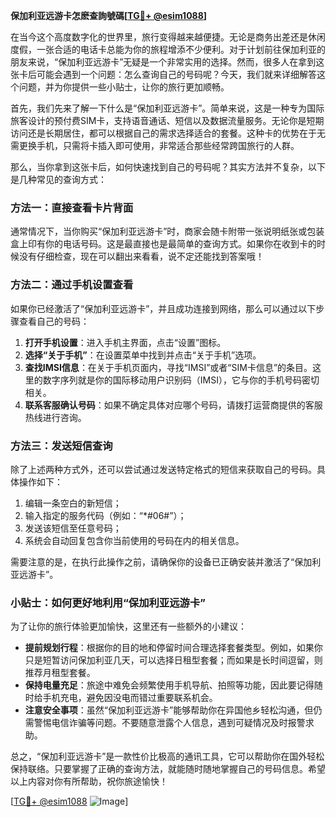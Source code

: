 **保加利亚远游卡怎麽查詢號碼[[TG💪+ @esim1088](https://t.me/s/esim1088)]**

在当今这个高度数字化的世界里，旅行变得越来越便捷。无论是商务出差还是休闲度假，一张合适的电话卡总能为你的旅程增添不少便利。对于计划前往保加利亚的朋友来说，“保加利亚远游卡”无疑是一个非常实用的选择。然而，很多人在拿到这张卡后可能会遇到一个问题：怎么查询自己的号码呢？今天，我们就来详细解答这个问题，并为你提供一些小贴士，让你的旅行更加顺畅。

首先，我们先来了解一下什么是“保加利亚远游卡”。简单来说，这是一种专为国际旅客设计的预付费SIM卡，支持语音通话、短信以及数据流量服务。无论你是短期访问还是长期居住，都可以根据自己的需求选择适合的套餐。这种卡的优势在于无需更换手机，只需将卡插入即可使用，非常适合那些经常跨国旅行的人群。

那么，当你拿到这张卡后，如何快速找到自己的号码呢？其实方法并不复杂，以下是几种常见的查询方式：

### 方法一：直接查看卡片背面

通常情况下，当你购买“保加利亚远游卡”时，商家会随卡附带一张说明纸张或包装盒上印有你的电话号码。这是最直接也是最简单的查询方式。如果你在收到卡的时候没有仔细检查，现在可以翻出来看看，说不定还能找到答案哦！

### 方法二：通过手机设置查看

如果你已经激活了“保加利亚远游卡”，并且成功连接到网络，那么可以通过以下步骤查看自己的号码：

1. **打开手机设置**：进入手机主界面，点击“设置”图标。
2. **选择“关于手机”**：在设置菜单中找到并点击“关于手机”选项。
3. **查找IMSI信息**：在关于手机页面内，寻找“IMSI”或者“SIM卡信息”的条目。这里的数字序列就是你的国际移动用户识别码（IMSI），它与你的手机号码密切相关。
4. **联系客服确认号码**：如果不确定具体对应哪个号码，请拨打运营商提供的客服热线进行咨询。

### 方法三：发送短信查询

除了上述两种方式外，还可以尝试通过发送特定格式的短信来获取自己的号码。具体操作如下：

1. 编辑一条空白的新短信；
2. 输入指定的服务代码（例如：“*#06#”）；
3. 发送该短信至任意号码；
4. 系统会自动回复包含你当前使用的号码在内的相关信息。

需要注意的是，在执行此操作之前，请确保你的设备已正确安装并激活了“保加利亚远游卡”。

### 小贴士：如何更好地利用“保加利亚远游卡”

为了让你的旅行体验更加愉快，这里还有一些额外的小建议：

- **提前规划行程**：根据你的目的地和停留时间合理选择套餐类型。例如，如果你只是短暂访问保加利亚几天，可以选择日租型套餐；而如果是长时间逗留，则推荐月租型套餐。
- **保持电量充足**：旅途中难免会频繁使用手机导航、拍照等功能，因此要记得随时给手机充电，避免因没电而错过重要联系机会。
- **注意安全事项**：虽然“保加利亚远游卡”能够帮助你在异国他乡轻松沟通，但仍需警惕电信诈骗等问题。不要随意泄露个人信息，遇到可疑情况及时报警求助。

总之，“保加利亚远游卡”是一款性价比极高的通讯工具，它可以帮助你在国外轻松保持联络。只要掌握了正确的查询方法，就能随时随地掌握自己的号码信息。希望以上内容对你有所帮助，祝你旅途愉快！

[[TG💪+ @esim1088](https://t.me/s/esim1088) ![Image](https://i.postimg.cc/4NQfJmqS/Snipaste-2025-05-13-00-14-12.png)]